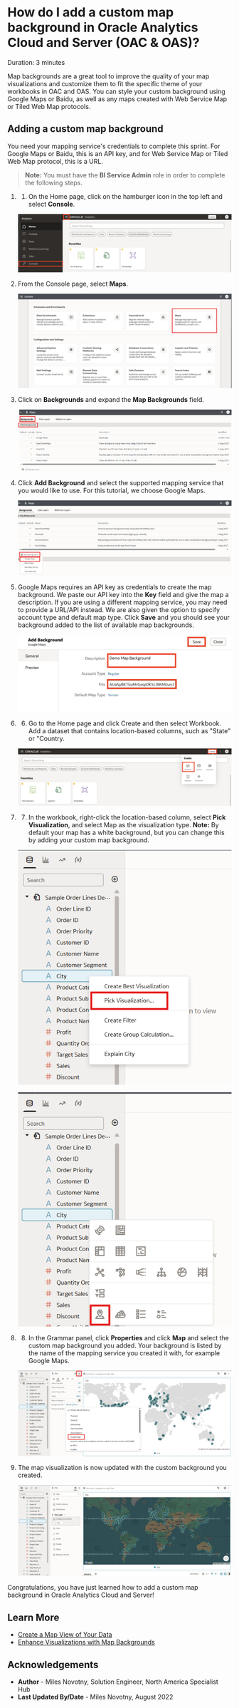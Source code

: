 # How do I add a custom map background in Oracle Analytics Cloud and Server (OAC & OAS)?

Duration: 3 minutes

Map backgrounds are a great tool to improve the quality of your map visualizations and customize them to fit the specific theme of your workbooks in OAC and OAS. You can style your custom background using Google Maps or Baidu, as well as any maps created with Web Service Map or Tiled Web Map protocols.


## Adding a custom map background
You need your mapping service's credentials to complete this sprint.
For Google Maps or Baidu, this is an API key, and for Web Service Map or Tiled Web Map protocol, this is a URL.

>**Note:** You must have the **BI Service Admin** role in order to complete the following steps.

1. 1.	On the Home page, click on the hamburger icon in the top left and select **Console**.

    ![OAC Homepage](images/oac-homepage.png)

2. From the Console page, select **Maps**.

    ![OAC Console Page](images/oac-console-page.png)

3. Click on **Backgrounds** and expand the **Map Backgrounds** field.

    ![OAC Console Maps page](images/oac-console-maps-page.png)

4. Click **Add Background** and select the supported mapping service that you would like to use. For this tutorial, we choose Google Maps.

    ![OAC Console Maps adding background](images/oac-console-maps-add-background.png)

5. Google Maps requires an API key as credentials to create the map background. We paste our API key into the **Key** field and give the map a description. If you are using a different mapping service, you may need to provide a URL/API instead. We are also given the option to specify account type and default map type. Click **Save** and you should see your background added to the list of available map backgrounds.

    ![OAC create custom map background](images/oac-add-map-background.png)

6. 6.	Go to the Home page and click Create and then select Workbook. Add a dataset that contains location-based columns, such as "State" or "Country.

    ![OAC create workbook](images/oac-create-workbook.png)

7. 7.	In the workbook, right-click the location-based column, select **Pick Visualization**, and select Map as the visualization type.
**Note:** By default your map has a white background, but you can change this by adding your custom map background.

    ![OAC pick visualization](images/oac-pick-visualization.png)

    ![OAC choose map visualization](images/oac-map-visualization.png)

8. 8.	In the Grammar panel, click **Properties** and click **Map** and select the custom map background you added. Your background is listed by the name of the mapping service you created it with, for example Google Maps.

    ![OAC apply custom map background](images/oac-apply-custom-map-background.png)

9. The map visualization is now updated with the custom background you created.

    ![OAC show custom map background](images/oac-custom-map-background.png)

Congratulations, you have just learned how to add a custom map background in Oracle Analytics Cloud and Server!


## Learn More

* [Create a Map View of Your Data](https://docs.oracle.com/en/cloud/paas/analytics-cloud/tutorial-create-map-view-of-data/#before_you_begin)
* [Enhance Visualizations with Map Backgrounds](https://docs.oracle.com/en/cloud/paas/analytics-cloud/acubi/enhance-visualizations-map-backgrounds.html)


## Acknowledgements
* **Author** - Miles Novotny, Solution Engineer, North America Specialist Hub
* **Last Updated By/Date** - Miles Novotny, August 2022

